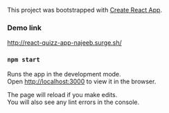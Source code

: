 This project was bootstrapped with [Create React App](https://github.com/facebook/create-react-app).

### Demo link

http://react-quizz-app-najeeb.surge.sh/

### `npm start`

Runs the app in the development mode.<br />
Open [http://localhost:3000](http://localhost:3000) to view it in the browser.

The page will reload if you make edits.<br />
You will also see any lint errors in the console.



